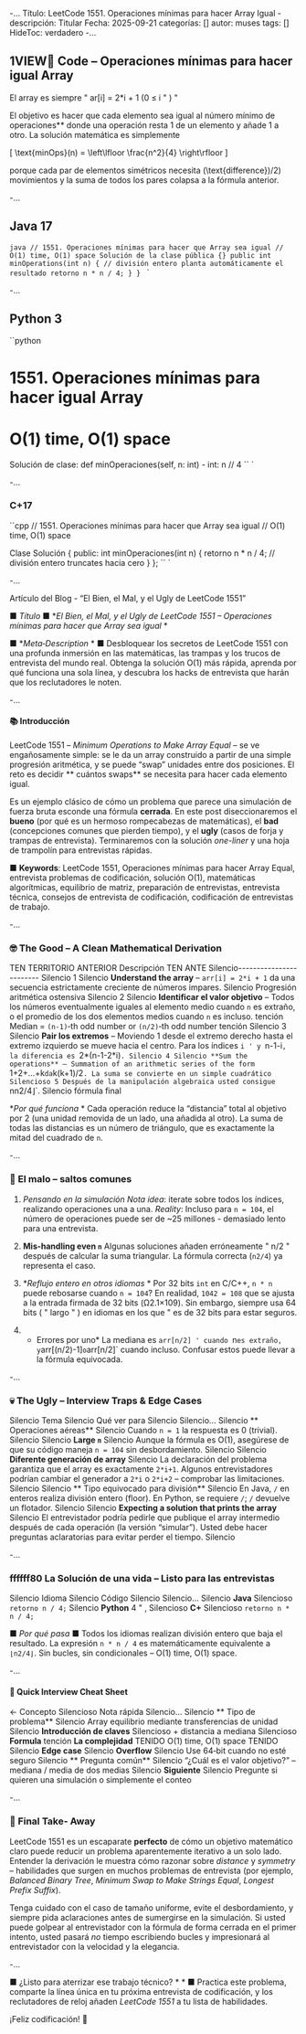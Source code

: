 -...
Título: LeetCode 1551. Operaciones mínimas para hacer Array Igual -
descripción: Titular
Fecha: 2025-09-21
categorías: []
autor: muses
tags: []
HideToc: verdadero
-...
## 1VIEW⃣ Code – Operaciones mínimas para hacer igual Array
El array es siempre
" ar[i] = 2*i + 1 (0 ≤ i " ) "

El objetivo es hacer que cada elemento sea igual al número mínimo de operaciones** donde una operación resta 1 de un elemento y añade 1 a otro.
La solución matemática es simplemente

\[
\text{minOps}(n) = \left\lfloor \frac{n^2}{4} \right\rfloor
\]

porque cada par de elementos simétricos necesita \(\text{difference})/2\) movimientos y la suma de todos los pares colapsa a la fórmula anterior.

-...

## Java 17

``java
// 1551. Operaciones mínimas para hacer que Array sea igual
// O(1) time, O(1) space
Solución de la clase pública {}
public int minOperations(int n) {
// división entero planta automáticamente el resultado
retorno n * n / 4;
}
}
`` `

-...

## Python 3

``python
# 1551. Operaciones mínimas para hacer igual Array
# O(1) time, O(1) space

Solución de clase:
def minOperaciones(self, n: int) - int:
n // 4
`` `

-...

### C+17

``cpp
// 1551. Operaciones mínimas para hacer que Array sea igual
// O(1) time, O(1) space

Clase Solución {
public:
int minOperaciones(int n) {
retorno n * n / 4; // división entero truncates hacia cero
}
};
`` `

-...

Artículo del Blog - “El Bien, el Mal, y el Ugly de LeetCode 1551”

■ *Título*
■ **El Bien, el Mal, y el Ugly de LeetCode 1551 – Operaciones mínimas para hacer que Array sea igual* *

■ **Meta‐Description* *
■ Desbloquear los secretos de LeetCode 1551 con una profunda inmersión en las matemáticas, las trampas y los trucos de entrevista del mundo real. Obtenga la solución O(1) más rápida, aprenda por qué funciona una sola línea, y descubra los hacks de entrevista que harán que los reclutadores le noten.

-...

#### 📚 Introducción

LeetCode 1551 – *Minimum Operations to Make Array Equal* – se ve engañosamente simple: se le da un array construido a partir de una simple progresión aritmética, y se puede “swap” unidades entre dos posiciones. El reto es decidir ** cuántos swaps** se necesita para hacer cada elemento igual.

Es un ejemplo clásico de cómo un problema que parece una simulación de fuerza bruta esconde una fórmula **cerrada**. En este post diseccionaremos el **bueno** (por qué es un hermoso rompecabezas de matemáticas), el **bad** (concepciones comunes que pierden tiempo), y el **ugly** (casos de forja y trampas de entrevista). Terminaremos con la solución *one-liner* y una hoja de trampolín para entrevistas rápidas.

■ **Keywords**: LeetCode 1551, Operaciones mínimas para hacer Array Equal, entrevista problemas de codificación, solución O(1), matemáticas algorítmicas, equilibrio de matriz, preparación de entrevistas, entrevista técnica, consejos de entrevista de codificación, codificación de entrevistas de trabajo.

-...

### 🤓 The Good – A Clean Mathematical Derivation

TEN TERRITORIO ANTERIOR Descripción TEN ANTE
Silencio------------------------
Silencio 1 Silencio **Understand the array** – `arr[i] = 2*i + 1` da una secuencia estrictamente creciente de números impares. Silencio Progresión aritmética ostensiva
Silencio 2 Silencio **Identificar el valor objetivo** – Todos los números eventualmente iguales al elemento medio cuando `n` es extraño, o el promedio de los dos elementos medios cuando `n` es incluso. tención Median = `(n-1)`‐th odd number or `(n/2)`‐th odd number tención
Silencio 3 Silencio **Pair los extremos** – Moviendo 1 desde el extremo derecho hasta el extremo izquierdo se mueve hacia el centro. Para los índices `i ' y `n-1-i`, la diferencia es `2*(n-1-2*i)`.
Silencio 4 Silencio **Sum the operations** – Summation of an arithmetic series of the form `1+2+...+k` da `k(k+1)/2`. La suma se convierte en un simple cuadrático
Silencioso 5 Después de la manipulación algebraica usted consigue `nn2/4⌋`. Silencio fórmula final

**Por qué funciona* *
Cada operación reduce la “distancia” total al objetivo por 2 (una unidad removida de un lado, una añadida al otro). La suma de todas las distancias es un número de triángulo, que es exactamente la mitad del cuadrado de `n`.

-...

### 🚫 El malo – saltos comunes

1. *Pensando en la simulación*
*Nota idea*: iterate sobre todos los índices, realizando operaciones una a una.
*Reality*: Incluso para `n = 104`, el número de operaciones puede ser de ~25 millones - demasiado lento para una entrevista.

2. **Mis-handling even `n`**
Algunas soluciones añaden erróneamente " n/2 " después de calcular la suma triangular. La fórmula correcta (`n2/4`) ya representa el caso.

3. **Reflujo entero en otros idiomas* *
Por 32 bits `int` en C/C++, `n * n` puede rebosarse cuando `n = 104`? En realidad, `1042 = 108` que se ajusta a la entrada firmada de 32 bits (Ω2.1×109). Sin embargo, siempre usa 64 bits ( " largo " ) en idiomas en los que " es de 32 bits para estar seguros.

4. * Errores por uno*
La mediana es `arr[n/2] ' cuando `n` es extraño, y `arr[(n/2)-1]` o `arr[n/2]` cuando incluso. Confusar estos puede llevar a la fórmula equivocada.

-...

### 💀 The Ugly – Interview Traps & Edge Cases

Silencio Tema Silencio Qué ver para Silencio
Silencio...
Silencio ** Operaciones aéreas** Silencio Cuando `n = 1` la respuesta es 0 (trivial). Silencio
Silencio **Large `n`** Silencio Aunque la fórmula es O(1), asegúrese de que su código maneja `n = 104` sin desbordamiento. Silencio
Silencio **Diferente generación de array** Silencio La declaración del problema garantiza que el array es exactamente `2*i+1`. Algunos entrevistadores podrían cambiar el generador a `2*i` o `2*i+2` – comprobar las limitaciones. Silencio
Silencio ** Tipo equivocado para división** Silencio En Java, `/` en enteros realiza división entero (floor). En Python, se requiere `/`; `/` devuelve un flotador. Silencio
Silencio **Expecting a solution that prints the array** Silencio El entrevistador podría pedirle que publique el array intermedio después de cada operación (la versión “simular”). Usted debe hacer preguntas aclaratorias para evitar perder el tiempo. Silencio

-...

### ffffff80 La Solución de una vida – Listo para las entrevistas

Silencio Idioma Silencio Código Silencio
Silencio...
Silencio **Java** Silencioso `retorno n / 4;`
Silencio **Python** 4 " ,
Silencioso **C+** Silencioso `retorno n * n / 4;`

■ *Por qué pasa*
■ Todos los idiomas realizan división entero que baja el resultado. La expresión `n * n / 4` es matemáticamente equivalente a `⌊n2/4⌋`. Sin bucles, sin condicionales – O(1) time, O(1) space.

-...

#### 📌 Quick Interview Cheat Sheet

← Concepto Silencioso Nota rápida
Silencio...
Silencio ** Tipo de problema** Silencio Array equilibrio mediante transferencias de unidad
Silencio **Introducción de claves** Silencioso + distancia a mediana
Silencioso **Formula**
tención **La complejidad** TENIDO O(1) time, O(1) space TENIDO
Silencio **Edge case**
Silencio **Overflow** Silencio Use 64‐bit cuando no esté seguro
Silencio ** Pregunta común** Silencio “¿Cuál es el valor objetivo?” – mediana / media de dos medias
Silencio **Siguiente** Silencio Pregunte si quieren una simulación o simplemente el conteo

-...

### 🎯 Final Take‐ Away

LeetCode 1551 es un escaparate **perfecto** de cómo un objetivo matemático claro puede reducir un problema aparentemente iterativo a un solo lado. Entender la derivación le muestra cómo razonar sobre *distance* y *symmetry* – habilidades que surgen en muchos problemas de entrevista (por ejemplo, *Balanced Binary Tree*, *Minimum Swap to Make Strings Equal*, *Longest Prefix Suffix*).

Tenga cuidado con el caso de tamaño uniforme, evite el desbordamiento, y siempre pida aclaraciones antes de sumergirse en la simulación. Si usted puede golpear al entrevistador con la fórmula de forma cerrada en el primer intento, usted pasará *no* tiempo escribiendo bucles y impresionará al entrevistador con la velocidad y la elegancia.

-...

■ ¿Listo para aterrizar ese trabajo técnico? * *
■ Practica este problema, comparte la línea única en tu próxima entrevista de codificación, y los reclutadores de reloj añaden *LeetCode 1551* a tu lista de habilidades.

¡Feliz codificación! 🚀